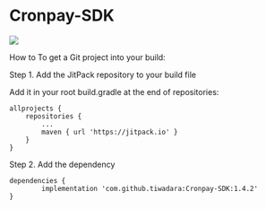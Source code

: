 # Cronpay-SDK

[![](https://jitpack.io/v/tiwadara/Cronpay-SDK.svg)](https://jitpack.io/#tiwadara/Cronpay-SDK)

How to
To get a Git project into your build:

Step 1. Add the JitPack repository to your build file

Add it in your root build.gradle at the end of repositories:

	allprojects {
		repositories {
			...
			maven { url 'https://jitpack.io' }
		}
	}
  
Step 2. Add the dependency

	dependencies {
	        implementation 'com.github.tiwadara:Cronpay-SDK:1.4.2'
	}
